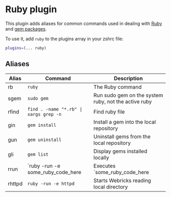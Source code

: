 # Ruby plugin

This plugin adds aliases for common commands used in dealing with [Ruby](https://www.ruby-lang.org/en/) and [gem packages](https://rubygems.org/).

To use it, add `ruby` to the plugins array in your zshrc file:

```zsh
plugins=(... ruby)
```

## Aliases

| Alias  | Command                                | Description                                          |
|--------|----------------------------------------|------------------------------------------------------|
| rb     | `ruby`                                 | The Ruby command                                     |
| sgem   | `sudo gem`                             | Run sudo gem on the system ruby, not the active ruby |
| rfind  | `find . -name "*.rb" \| xargs grep -n` | Find ruby file                                       |
| gin    | `gem install`                          | Install a gem into the local repository              |
| gun    | `gem uninstall`                        | Uninstall gems from the local repository             |
| gli    | `gem list`                             | Display gems installed locally                       |
| rrun   | `ruby -run -e some_ruby_code_here      | Executes `some_ruby_code_here                        |
| rhttpd | `ruby -run -e httpd`                   | Starts Webricks reading local directory              |
